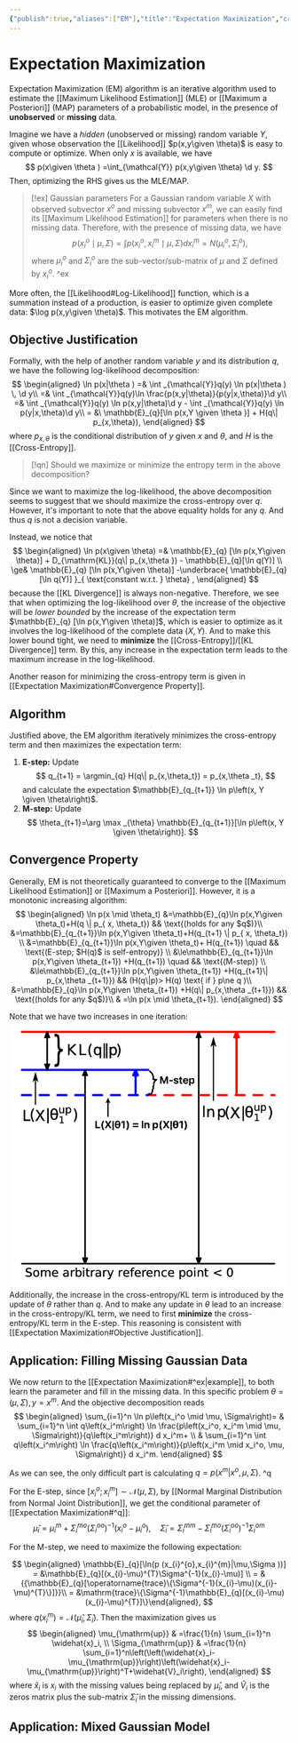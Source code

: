 ```yaml
---
{"publish":true,"aliases":["EM"],"title":"Expectation Maximization","created":"2023-04-13T16:33:44","modified":"2025-06-18T19:49:51","cssclasses":"","type":"note","sup":["[[Maximum Likelihood Estimation]]","[[Unsupervised Learning]]"],"state":"done"}
---
```



# Expectation Maximization

Expectation Maximization (EM) algorithm is an iterative algorithm used to estimate the [[Maximum Likelihood Estimation]] (MLE) or [[Maximum a Posteriori]] (MAP) parameters of a probabilistic model, in the presence of **unobserved** or **missing** data.

Imagine we have a *hidden* (unobserved or missing) random variable $Y$, given whose observation the [[Likelihood]] $p(x,y\given \theta)$ is easy to compute or optimize.
When only $x$ is available, we have
$$
p(x\given \theta ) =\int_{\mathcal{Y}} p(x,y\given \theta) \d y.
$$
Then, optimizing the RHS gives us the MLE/MAP.

> [!ex] Gaussian parameters
> For a Gaussian random variable $X$ with observed subvector $x^{o}$ and missing subvector $x^{m}$, we can easily find its [[Maximum Likelihood Estimation]] for parameters when there is no missing data. Therefore, with the presence of missing data, we have
> $$
> p\left(x_i^o \mid \mu, \Sigma\right)=\int p\left(x_i^o, x_i^m \mid \mu, \Sigma\right) d x_i^m=N\left(\mu_i^o, \Sigma_i^o\right),
> $$
> where $\mu_i^o$ and $\Sigma_i^o$ are the sub-vector/sub-matrix of $\mu$ and $\Sigma$ defined by $x_i^o$.
^ex

More often, the [[Likelihood#Log-Likelihood]] function, which is a summation instead of a production, is easier to optimize given complete data: $\log p(x,y\given \theta)$. This motivates the EM algorithm.

## Objective Justification

Formally, with the help of another random variable $y$ and its distribution $q$, we have the following log-likelihood decomposition:
$$
\begin{aligned}
\ln p(x|\theta )
=& \int _{\mathcal{Y}}q(y) \ln p(x|\theta ) \, \d y\\
=& \int _{\mathcal{Y}}q(y)\ln \frac{p(x,y|\theta)}{p(y|x,\theta)}\d y\\
=& \int _{\mathcal{Y}}q(y) \ln p(x,y|\theta)\d y -
\int _{\mathcal{Y}}q(y) \ln p(y|x,\theta)\d y\\
= &\ \mathbb{E}_{q}[\ln p(x,Y \given \theta )] + H(q\| p_{x,\theta}),
\end{aligned}
$$
where $p_{x,\theta}$ is the conditional distribution of $y$ given $x$ and $\theta$, and $H$ is the [[Cross-Entropy]].

> [!qn] Should we maximize or minimize the entropy term in the above decomposition?

Since we want to maximize the log-likelihood, the above decomposition seems to suggest that we should maximize the cross-entropy over $q$.
However, it's important to note that the above equality holds for any $q$. And thus $q$ is not a decision variable.

Instead, we notice that
$$
\begin{aligned}
\ln p(x\given \theta) =& \mathbb{E}_{q} [\ln p(x,Y\given \theta)] + D_{\mathrm{KL}}(q\| p_{x,\theta }) - \mathbb{E}_{q}[\ln q(Y)] \\
\ge& \mathbb{E}_{q} [\ln p(x,Y\given \theta)] -\underbrace{  \mathbb{E}_{q}[\ln q(Y)] }_{ \text{constant w.r.t. } \theta} ,
\end{aligned}
$$
because the [[KL Divergence]] is always non-negative.
Therefore, we see that when optimizing the log-likelihood over $\theta$, the increase of the objective will be *lower bounded* by the increase of the expectation term $\mathbb{E}_{q} [\ln p(x,Y\given \theta)]$, which is easier to optimize as it involves the log-likelihood of the complete data $(X,Y)$.
And to make this lower bound tight, we need to **minimize** the [[Cross-Entropy]]/[[KL Divergence]] term. By this, any increase in the expectation term leads to the maximum increase in the log-likelihood.

Another reason for minimizing the cross-entropy term is given in [[Expectation Maximization#Convergence Property]].

## Algorithm

Justified above, the EM algorithm iteratively minimizes the cross-entropy term and then maximizes the expectation term:

1. **E-step:** Update
  $$
  q_{t+1} = \argmin_{q} H(q\| p_{x,\theta_t}) = p_{x,\theta _t},
  $$
  and calculate the expectation $\mathbb{E}_{q_{t+1}} \ln p\left(x, Y \given \theta\right)$.
2. **M-step:** Update
$$
\theta_{t+1}=\arg \max _{\theta}  \mathbb{E}_{q_{t+1}}[\ln p\left(x, Y \given \theta\right)].
$$

## Convergence Property

Generally, EM is not theoretically guaranteed to converge to the [[Maximum Likelihood Estimation]] or [[Maximum a Posteriori]]. However, it is a monotonic increasing algorithm:
$$
\begin{aligned}
\ln p(x \mid \theta_t) &=\mathbb{E}_{q}\ln p(x,Y\given \theta_t)+H(q \| p_{ x, \theta_t}) && \text{(holds for any $q$)}\\
&=\mathbb{E}_{q_{t+1}}\ln p(x,Y\given \theta_t)+H(q_{t+1} \| p_{ x, \theta_t}) \\
&=\mathbb{E}_{q_{t+1}}\ln p(x,Y\given \theta_t)+ H(q_{t+1})  \quad && \text{(E-step; $H(q)$ is self-entropy)} \\
&\le\mathbb{E}_{q_{t+1}}\ln p(x,Y\given \theta_{t+1}) +H(q_{t+1})  \quad && \text{(M-step)} \\
&\le\mathbb{E}_{q_{t+1}}\ln p(x,Y\given \theta_{t+1}) +H(q_{t+1}\| p_{x,\theta _{t+1}}) &&  (H(q\|p)> H(q) \text{ if } p\ne q )\\
&=\mathbb{E}_{q}\ln p(x,Y\given \theta_{t+1}) +H(q\| p_{x,\theta _{t+1}}) 
&& \text{(holds for any $q$)}\\
& =\ln p(x \mid \theta_{t+1}).
\end{aligned}
$$

Note that we have two increases in one iteration:
![image.png|300](https://raw.githubusercontent.com/zcysxy/Figurebed/master/img/20230423183207.png)
Additionally, the increase in the cross-entropy/KL term is introduced by the update of $\theta$ rather than $q$. And to make any update in $\theta$ lead to an increase in the cross-entropy/KL term, we need to first **minimize** the cross-entropy/KL term in the E-step. This reasoning is consistent with [[Expectation Maximization#Objective Justification]].

## Application: Filling Missing Gaussian Data

We now return to the [[Expectation Maximization#^ex\|example]], to both learn the parameter and fill in the missing data.
In this specific problem $\theta = (\mu,\Sigma),y = x^{m}$. And the objective decomposition reads
$$
\begin{aligned}
\sum_{i=1}^n \ln p\left(x_i^o \mid \mu, \Sigma\right)= & \sum_{i=1}^n \int q\left(x_i^m\right) \ln \frac{p\left(x_i^o, x_i^m \mid \mu, \Sigma\right)}{q\left(x_i^m\right)} d x_i^m+ \\
& \sum_{i=1}^n \int q\left(x_i^m\right) \ln \frac{q\left(x_i^m\right)}{p\left(x_i^m \mid x_i^o, \mu, \Sigma\right)} d x_i^m.
\end{aligned}
$$

As we can see, the only difficult part is calculating $q = p(x^{m}|x^{o},\mu,\Sigma)$. ^q

For the E-step, since $[x_{i}^{o}; x_{i}^{m}] \sim \mathcal{N}(\mu,\Sigma)$, by [[Normal Marginal Distribution from Normal Joint Distribution]], we get the conditional parameter of [[Expectation Maximization#^q]]:
$$
\widehat{\mu}_i=\mu_i^m+\Sigma_i^{m o}\left(\Sigma_i^{o o}\right)^{-1}\left(x_i^o-\mu_i^o\right), \quad \widehat{\Sigma}_i=\Sigma_i^{m m}-\Sigma_i^{m o}\left(\Sigma_i^{o o}\right)^{-1} \Sigma_i^{o m}
$$

For the M-step, we need to maximize the following expectation:

$$
\begin{aligned}
\mathbb{E}_{q}[\ln(p (x_{i}^{o},x_{i}^{m}|\mu,\Sigma ))]
= &\mathbb{E}_{q}[(x_{i}-\mu)^{T}\Sigma^{-1}(x_{i}-\mu)] \\
= &{{\mathbb{E}_{q}[\operatorname{trace}\{\Sigma^{-1}(x_{i}-\mu)(x_{i}-\mu)^{T}\}]}}\\
= &\mathrm{trace}\{\Sigma^{-1}\mathbb{E}_{q}[(x_{i}-\mu)(x_{i}-\mu)^{T}]\}\end{aligned},
$$
where $q(x_{i}^{m}) = \mathcal{N}(\hat{\mu} _{i}, \hat{\Sigma}_i)$. Then the maximization gives us
$$
\begin{aligned}
\mu_{\mathrm{up}} & =\frac{1}{n} \sum_{i=1}^n \widehat{x}_i, \\
\Sigma_{\mathrm{up}} & =\frac{1}{n} \sum_{i=1}^n\left(\left(\widehat{x}_i-\mu_{\mathrm{up}}\right)\left(\widehat{x}_i-\mu_{\mathrm{up}}\right)^T+\widehat{V}_i\right),
\end{aligned}
$$
where $\hat{x}_i$ is $x_{i}$ with the missing values being replaced by $\hat{\mu}_i$,
and $\hat{V}_i$ is the zeros matrix plus the sub-matrix $\hat{\Sigma}_i$ in the missing dimensions.

## Application: Mixed Gaussian Model

